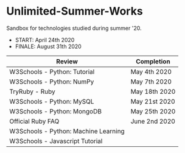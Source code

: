 # Unlimited-Summer-Works
Sandbox for technologies studied during summer '20.
- START: April 24th 2020
- FINALE: August 31th 2020

| Review | Completion |
| ------| --------------- |
| W3Schools - Python: Tutorial | May 4th 2020 |
| W3Schools - Python: NumPy | May 7th 2020 |
| TryRuby - Ruby | May 18th 2020 |
| W3Schools - Python: MySQL | May 21st 2020|
| W3Schools - Python: MongoDB | May 25th 2020|
| Official Ruby FAQ | June 2nd 2020|
| W3Schools - Python: Machine Learning | |
| W3Schools - Javascript Tutorial | |
